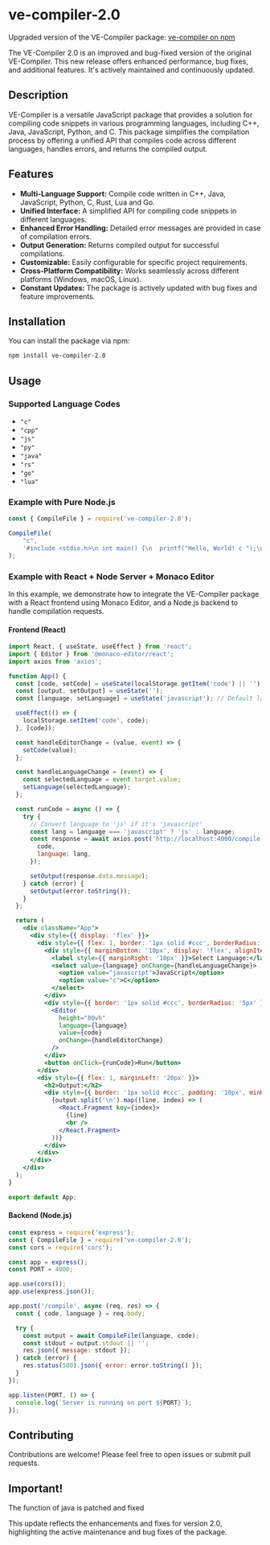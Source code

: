 # ve-compiler-2.0

Upgraded version of the VE-Compiler package: [ve-compiler on npm](https://www.npmjs.com/package/ve-compiler)

The VE-Compiler 2.0 is an improved and bug-fixed version of the original VE-Compiler. This new release offers enhanced performance, bug fixes, and additional features. It's actively maintained and continuously updated.

## Description

VE-Compiler is a versatile JavaScript package that provides a solution for compiling code snippets in various programming languages, including C++, Java, JavaScript, Python, and C. This package simplifies the compilation process by offering a unified API that compiles code across different languages, handles errors, and returns the compiled output.

## Features

- **Multi-Language Support:** Compile code written in C++, Java, JavaScript, Python, C, Rust, Lua and Go.
- **Unified Interface:** A simplified API for compiling code snippets in different languages.
- **Enhanced Error Handling:** Detailed error messages are provided in case of compilation errors.
- **Output Generation:** Returns compiled output for successful compilations.
- **Customizable:** Easily configurable for specific project requirements.
- **Cross-Platform Compatibility:** Works seamlessly across different platforms (Windows, macOS, Linux).
- **Constant Updates:** The package is actively updated with bug fixes and feature improvements.

## Installation

You can install the package via npm:

```bash
npm install ve-compiler-2.0
```

## Usage

### Supported Language Codes
- `"c"`
- `"cpp"`
- `"js"`
- `"py"`
- `"java"`
- `"rs"`
- `"go"`
- `"lua"`

### Example with Pure Node.js

```javascript
const { CompileFile } = require('ve-compiler-2.0');

CompileFile(
    "c",
    '#include <stdio.h>\n int main() {\n  printf("Hello, World! c ");\n  return 0;\n}'
);
```

### Example with React + Node Server + Monaco Editor

In this example, we demonstrate how to integrate the VE-Compiler package with a React frontend using Monaco Editor, and a Node.js backend to handle compilation requests.

#### Frontend (React)

```jsx
import React, { useState, useEffect } from 'react';
import { Editor } from '@monaco-editor/react';
import axios from 'axios';

function App() {
  const [code, setCode] = useState(localStorage.getItem('code') || '');
  const [output, setOutput] = useState('');
  const [language, setLanguage] = useState('javascript'); // Default language

  useEffect(() => {
    localStorage.setItem('code', code);
  }, [code]);

  const handleEditorChange = (value, event) => {
    setCode(value);
  };

  const handleLanguageChange = (event) => {
    const selectedLanguage = event.target.value;
    setLanguage(selectedLanguage);
  };

  const runCode = async () => {
    try {
      // Convert language to 'js' if it's 'javascript'
      const lang = language === 'javascript' ? 'js' : language;
      const response = await axios.post('http://localhost:4000/compile', {
        code,
        language: lang,
      });

      setOutput(response.data.message);
    } catch (error) {
      setOutput(error.toString());
    }
  };

  return (
    <div className="App">
      <div style={{ display: 'flex' }}>
        <div style={{ flex: 1, border: '1px solid #ccc', borderRadius: '5px', padding: '10px' }}>
          <div style={{ marginBottom: '10px', display: 'flex', alignItems: 'center' }}>
            <label style={{ marginRight: '10px' }}>Select Language:</label>
            <select value={language} onChange={handleLanguageChange}>
              <option value="javascript">JavaScript</option>
              <option value="c">C</option>
            </select>
          </div>
          <div style={{ border: '1px solid #ccc', borderRadius: '5px' }}>
            <Editor
              height="80vh"
              language={language}
              value={code}
              onChange={handleEditorChange}
            />
          </div>
          <button onClick={runCode}>Run</button>
        </div>
        <div style={{ flex: 1, marginLeft: '20px' }}>
          <h2>Output:</h2>
          <div style={{ border: '1px solid #ccc', padding: '10px', minHeight: '80vh' }}>
            {output.split('\n').map((line, index) => (
              <React.Fragment key={index}>
                {line}
                <br />
              </React.Fragment>
            ))}
          </div>
        </div>
      </div>
    </div>
  );
}

export default App;
```

#### Backend (Node.js)

```javascript
const express = require('express');
const { CompileFile } = require('ve-compiler-2.0');
const cors = require('cors');

const app = express();
const PORT = 4000;

app.use(cors());
app.use(express.json());

app.post('/compile', async (req, res) => {
  const { code, language } = req.body;

  try {
    const output = await CompileFile(language, code);
    const stdout = output.stdout || '';
    res.json({ message: stdout });
  } catch (error) {
    res.status(500).json({ error: error.toString() });
  }
});

app.listen(PORT, () => {
  console.log(`Server is running on port ${PORT}`);
});
```

## Contributing

Contributions are welcome! Please feel free to open issues or submit pull requests.

## Important!

The function of java is patched and fixed

This update reflects the enhancements and fixes for version 2.0, highlighting the active maintenance and bug fixes of the package.